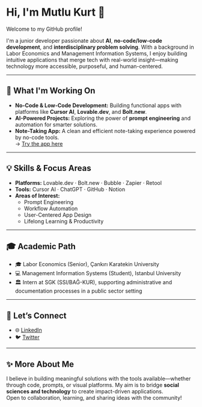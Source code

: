 # Hi, I'm Mutlu Kurt 👋

Welcome to my GitHub profile!

I'm a junior developer passionate about **AI**, **no-code/low-code development**, and **interdisciplinary problem solving**. With a background in Labor Economics and Management Information Systems, I enjoy building intuitive applications that merge tech with real-world insight—making technology more accessible, purposeful, and human-centered.

---

## 🚀 What I'm Working On

- **No-Code & Low-Code Development:** Building functional apps with platforms like **Cursor AI**, **Lovable.dev**, and **Bolt.new**.
- **AI-Powered Projects:** Exploring the power of **prompt engineering** and automation for smarter solutions.
- **Note-Taking App:** A clean and efficient note-taking experience powered by no-code tools.  
  → [Try the app here](https://github.com/mutlukurt/Note-taking-app)

---

## 💡 Skills & Focus Areas

- **Platforms:** Lovable.dev · Bolt.new · Bubble · Zapier · Retool  
- **Tools:** Cursor AI · ChatGPT · GitHub · Notion  
- **Areas of Interest:**  
  - Prompt Engineering  
  - Workflow Automation  
  - User-Centered App Design  
  - Lifelong Learning & Productivity  

---

## 🎓 Academic Path

- 🎓 Labor Economics (Senior), Çankırı Karatekin University  
- 💻 Management Information Systems (Student), Istanbul University  
- 🏛 Intern at SGK (SSI/BAĞ-KUR), supporting administrative and documentation processes in a public sector setting

---

## 🤝 Let’s Connect

- 🌐 [LinkedIn](https://www.linkedin.com/in/mutlukurt)  
- 🐦 [Twitter](https://twitter.com/mutlukurtio)

---

## ✨ More About Me

I believe in building meaningful solutions with the tools available—whether through code, prompts, or visual platforms. My aim is to bridge **social sciences and technology** to create impact-driven applications.  
Open to collaboration, learning, and sharing ideas with the community!
